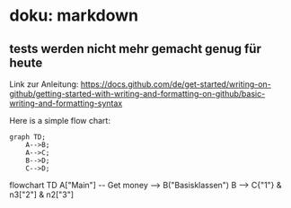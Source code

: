 # doku: markdown
## tests werden nicht mehr gemacht genug für heute

Link zur Anleitung: https://docs.github.com/de/get-started/writing-on-github/getting-started-with-writing-and-formatting-on-github/basic-writing-and-formatting-syntax

Here is a simple flow chart:

```mermaid
graph TD;
    A-->B;
    A-->C;
    B-->D;
    C-->D;
```

flowchart TD
    A["Main"] -- Get money --> B("Basisklassen")
    B --> C{"1"} & n3["2"] & n2["3"]




